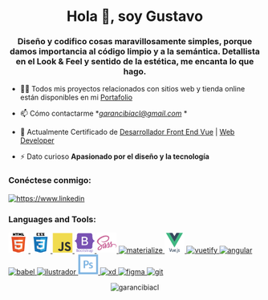 <h1 align="center">Hola 👋, soy Gustavo</h1>
<h3 align="center">Diseño y codifico cosas maravillosamente simples, porque damos importancia al código limpio y a la semántica. Detallista en el Look & Feel y sentido de la estética, me encanta lo que hago.</h3>

- 👨‍💻 Todos mis proyectos relacionados con sitios web y tienda online están disponibles en mi [Portafolio](https://piensaentuweb.cl/)

- 📫 Cómo contactarme \**garancibiacl@gmail.com* \*

- 🌱 Actualmente Certificado de [Desarrollador Front End Vue](https://desafiosdev.s3.amazonaws.com/uploads/certification/image/15732/aprobacion-final-proyecto-front-end-g15-9520.png) | [Web Developer](https://www.credly.com/badges/d289ef17-9675-4bb5-84a9-43630ab9d0fb/public_url) 

- ⚡ Dato curioso **Apasionado por el diseño y la tecnología**

<h3  align="left" >Conéctese conmigo:</h3>
<p align="left">
<a href="https://www.linkedin.com/in/gustavo-arancibia-53127a97/" target="_blank" rel="noreferrer">
<img align="center" src="https://raw.githubusercontent.com/rahuldkjain/github-profile-readme-generator/master/src/images/icons/Social/linked-in-alt.svg" alt="https://www.linkedin" width="40" height="40"/>
</a>

<h3  align="left" >Languages and Tools:</h3>
<p align="left"><a href="https://www.w3.org/html/" target="_blank" rel="noreferrer"> <img src="https://raw.githubusercontent.com/devicons/devicon/master/icons/html5/html5-original-wordmark.svg" alt="html5" width="40" height="40"/> </a> <a href="https://www.w3schools.com/css/" target="_blank" rel="noreferrer"> <img src="https://raw.githubusercontent.com/devicons/devicon/master/icons/css3/css3-original-wordmark.svg" alt="css3" width="40" height="40"/> </a> <a href="https://developer.mozilla.org/en-US/docs/Web/JavaScript" target= "_blank" rel="noreferrer"> <img src="https://raw.githubusercontent.com/devicons/devicon/master/icons/javascript/javascript-original.svg" alt="javascript" width="40" height="40"/> </a>  <a href="https://getbootstrap.com" target="_blank" rel="noreferrer"> <img src="https://raw.githubusercontent.com/devicons/devicon/master/icons/bootstrap/bootstrap-plain-wordmark.svg" alt="bootstrap" width="40" height="40"/> </a> <a href="https://sass-lang.com" target="_blank" rel="noreferrer"> <img src="https://raw.githubusercontent.com/devicons/devicon/master/icons/sass/sass-original.svg" alt="sass" width="40" height="40"/> </a> <a href="https://materializecss.com/" target="_blank" rel="noreferrer"> <img src="https://raw.githubusercontent.com/prplx/svg-logos/5585531d45d294869c4eaab4d7cf2e9c167710a9/svg/materialize.svg" alt="materialize" width="40" height="40"/> </a><a href="https://vuejs.org/" target="_blank" rel="noreferrer"> <img src="https://raw.githubusercontent.com/devicons/devicon/master/icons/vuejs/vuejs-original-wordmark.svg" alt="vuejs" width="40" height="40"/> </a> <a href="https://vuetifyjs.com/en/ " target="_blank" rel="noreferrer"> <img src="https://bestofjs.org/logos/vuetify.svg" alt="vuetify" width="40" height="40"/> </a><a href="https://angular.io" target="_blank" rel="noreferrer"> <img src="https://angular.io/assets/images/logos/angular/angular.svg" alt="angular" width="40" height="40"/> </a> <a href="https://babeljs.io/" target="_blank" rel=" noreferrer"> <img src="https://www.vectorlogo.zone/logos/babeljs/babeljs-icon.svg" alt="babel" width="40" height="40"/> </a>   <a href ="https://www.adobe.com/in/products/illustrator.com" target="_blank" rel="noreferrer"> <img src="https://www.vectorlogo.zone/logos/adobe_illustrator/adobe_illustrator-icon.svg" alt="ilustrador" width="40" height="40"/> </a> <a href="https://www.photoshop.com" target="_blank" rel="noreferrer"> <img src="https://raw.githubusercontent.com/devicons/devicon/master/icons/photoshop/photoshop-line.svg" alt="photoshop" width="40" height="40"/> </a> <a href="https://www.adobe.com/products/xd.html" target="_blank" rel="noreferrer"> <img src="https://cdn.worldvectorlogo.com/logos/adobe-xd.svg" alt="xd" width="40" height="40"/> </a> <a href="https:// www.figma.com/" target="_blank" rel="noreferrer"> <img src="https://www.vectorlogo.zone/logos/figma/figma-icon.svg" alt="figma" width= "40" height="40"/> </a><a href="https://git-scm.com/" target="_blank" rel="noreferrer"> <img src="https://www.vectorlogo.zone/logos/git-scm/git-scm-icon.svg" alt="git" width="40" height="40"/> </a> </p>

<!-- <p align="left" ><img src="https://github-readme-stats.vercel.app/api/top-langs?username=garancibiacl&show_icons=true&locale=en&layout=compact" alt="garancibiacl" /> </p> -->

<p align="center"  > <img src="https://github-readme-stats.vercel.app/api?username=garancibiacl&show_icons=true&locale=en" alt="garancibiacl" /> </p>



